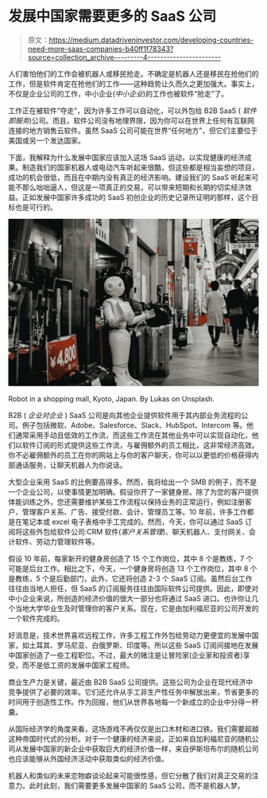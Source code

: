 # 发展中国家需要更多的 SaaS 公司

> 原文：<https://medium.datadriveninvestor.com/developing-countries-need-more-saas-companies-b40ff1f78343?source=collection_archive---------4----------------------->

人们害怕他们的工作会被机器人或移民抢走。不确定是机器人还是移民在抢他们的工作，但是软件肯定在抢他们的工作——这种趋势让久而久之更加强大。事实上，不仅是企业公司的工作，中小企业(*中小企业*)的工作也被软件“抢走”了。

工作正在被软件“夺走”，因为许多工作可以自动化，可以外包给 B2B SaaS ( *软件即服务*)公司。而且，软件公司没有地理界限，因为你可以在世界上任何有互联网连接的地方销售云软件。虽然 SaaS 公司可能在世界“任何地方”，但它们主要位于美国或另一个发达国家。

下面，我解释为什么发展中国家应该加入这场 SaaS 运动，以实现健康的经济成果。制造我们的国家机器人或电动汽车听起来很酷，但这些都是相当妄想的项目，成功的机会很低，而且在中期内没有真正的经济影响。建设我们的 SaaS 听起来可能不那么咄咄逼人，但这是一项真正的交易，可以带来短期和长期的切实经济效益。正如发展中国家许多成功的 SaaS 初创企业的历史记录所证明的那样，这个目标也是可行的。

![](img/0419d64d2af8ceb5579f936f666f8a7c.png)

Robot in a shopping mall, Kyoto, Japan. By Lukas on Unsplash.

B2B ( *企业对企业* ) SaaS 公司是向其他企业提供软件用于其内部业务流程的公司。例子包括微软、Adobe、Salesforce、Slack、HubSpot、Intercom 等。他们通常采用手动且低效的工作流，而这些工作流在其他业务中可以实现自动化，他们以软件订阅的形式提供这些工作流，与雇佣额外的员工相比，这非常经济高效。你不必雇佣额外的员工在你的网站上与你的客户聊天，你可以以更低的价格获得内部通话服务，让聊天机器人为你说话。

大型企业采用 SaaS 的比例要高得多。然而，我将给出一个 SMB 的例子，而不是一个企业公司，以使事情更加明确。假设你开了一家健身房。除了为您的客户提供体能训练之外，您还需要维护某些工作流程以保持业务的正常运行，例如注册客户、管理客户关系、广告、接受付款、会计、管理员工等。10 年前，许多工作都是在笔记本或 excel 电子表格中手工完成的。然而，今天，你可以通过 SaaS 订阅将这些外包给软件公司:CRM 软件(*客户关系管理*)、聊天机器人、支付网关、会计软件、劳动力管理软件等。

假设 10 年前，每家新开的健身房创造了 15 个工作岗位，其中 8 个是教练，7 个可能是后台工作。相比之下，今天，一个健身房将创造 13 个工作岗位，其中 8 个是教练，5 个是后勤部门，此外，它还将创造 2-3 个 SaaS 订阅。虽然后台工作往往由当地人担任，但 SaaS 的订阅服务往往由国际软件公司提供。因此，即使对中小企业来说，所创造的经济价值的很大一部分也将通过 SaaS 进口。也许你让几个当地大学毕业生及时管理你的客户关系。现在，它是由加利福尼亚的公司开发的一个软件完成的。

好消息是，技术世界喜欢远程工作，许多工程工作外包给劳动力更便宜的发展中国家，如土耳其、罗马尼亚、白俄罗斯、印度等。所以这些 SaaS 订阅间接地在发展中国家创造了一些工程职位。不过，最大的赌注是让冒险家(企业家和投资者)享受，而不是低工资的发展中国家工程师。

商业生产力是关键，最近由 B2B SaaS 公司提供。这些公司为企业在现代经济中竞争提供了必要的效率。它们还允许从手工非生产性任务中解放出来，节省更多的时间用于创造性工作。作为回报，他们从世界各地每一个新成立的企业中分得一杯羹。

从国际经济学的角度来看，这场游戏不再仅仅是出口木材和进口铁。我们需要超越这种帝国时代式的分析。对于一个健康的经济来说，正如来自加利福尼亚的随机公司从发展中国家的新企业中获取巨大的经济价值一样，来自伊斯坦布尔的随机公司也应该能够从外国经济活动中获取类似的经济价值。

机器人和类似的未来恋物癖谈论起来可能很性感，但它分散了我们对真正交易的注意力。此时此刻，我们需要更多发展中国家的 SaaS 公司，而不是机器人梦。